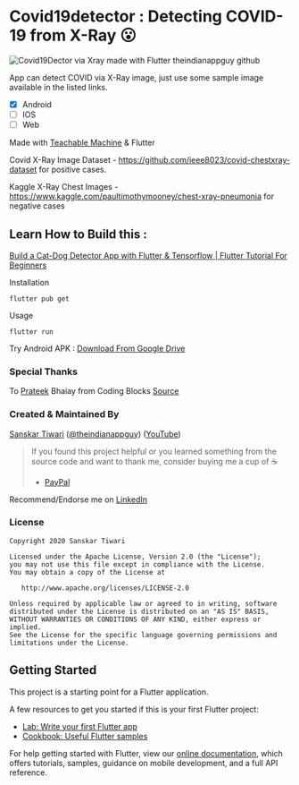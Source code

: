 # Covid19detector : Detecting COVID-19 from X-Ray 😮

![Covid19Dector via Xray made with Flutter theindianappguy github](https://user-images.githubusercontent.com/55942632/80455297-19ff4880-8949-11ea-9b9d-8c8aa9ce3fb1.png)

App can detect COVID via X-Ray image, just use some sample image available in the listed links.

- [x] Android
- [ ] IOS
- [ ] Web

Made with [Teachable Machine](https://teachablemachine.withgoogle.com/) & Flutter

Covid X-Ray Image Dataset - https://github.com/ieee8023/covid-chestxray-dataset for positive cases.

Kaggle X-Ray Chest Images - https://www.kaggle.com/paultimothymooney/chest-xray-pneumonia 
for negative cases

## Learn How to Build this : 

[Build a Cat-Dog Detector App with Flutter & Tensorflow | Flutter Tutorial For Beginners](https://youtu.be/-5kUv47xKy0)

Installation

```
flutter pub get
```
Usage 

```
flutter run
```

Try Android APK : [Download From Google Drive](https://drive.google.com/file/d/1gJDuc_Pj48mV0GsEGTv89DteeX-HJ3cS/view?usp=sharing)

### Special Thanks 
To [Prateek](https://www.linkedin.com/in/prateek-narang-0108b39a/) Bhaiay from Coding Blocks [Source](https://www.youtube.com/watch?v=nHQDDAAzIsI)

### Created & Maintained By

[Sanskar Tiwari](https://github.com/theindianappguy) ([@theindianappguy](https://twitter.com/Theindianappguy)) ([YouTube](https://www.youtube.com/c/SanskarTiwari))

> If you found this project helpful or you learned something from the source code and want to thank me, consider buying me a cup of :coffee:
>
> - [PayPal](https://paypal.me/iamsanskartiwari)

Recommend/Endorse me on [LinkedIn](https://www.linkedin.com/in/lamsanskar/)

### License

    Copyright 2020 Sanskar Tiwari

    Licensed under the Apache License, Version 2.0 (the "License");
    you may not use this file except in compliance with the License.
    You may obtain a copy of the License at

       http://www.apache.org/licenses/LICENSE-2.0

    Unless required by applicable law or agreed to in writing, software
    distributed under the License is distributed on an "AS IS" BASIS,
    WITHOUT WARRANTIES OR CONDITIONS OF ANY KIND, either express or implied.
    See the License for the specific language governing permissions and
    limitations under the License.


## Getting Started

This project is a starting point for a Flutter application.

A few resources to get you started if this is your first Flutter project:

- [Lab: Write your first Flutter app](https://flutter.dev/docs/get-started/codelab)
- [Cookbook: Useful Flutter samples](https://flutter.dev/docs/cookbook)

For help getting started with Flutter, view our
[online documentation](https://flutter.dev/docs), which offers tutorials,
samples, guidance on mobile development, and a full API reference.
